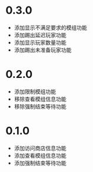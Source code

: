 # 0.3.0

- 添加显示不满足要求的模组功能
- 添加踢出延迟玩家功能
- 添加显示玩家数量功能
- 添加踢出未准备玩家功能

# 0.2.0

- 添加限制模组功能
- 移除查看模组信息功能
- 移除强制结束等待功能

# 0.1.0

- 添加访问商店信息功能
- 添加查看模组信息功能
- 添加强制结束等待功能